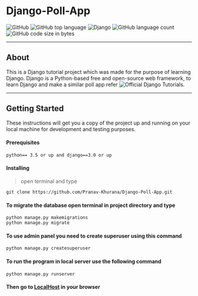 # Django-Poll-App

![GitHub](https://img.shields.io/github/license/Pranav-Khurana/Django-Poll-App?style=plastic)
![GitHub top language](https://img.shields.io/github/languages/top/Pranav-Khurana/Django-Poll-App?style=plastic)
![Django](https://img.shields.io/badge/Django%20Version-3.0.4-red?style=plastic)
![GitHub language count](https://img.shields.io/github/languages/count/Pranav-Khurana/Django-Poll-App?style=plastic)
![GitHub code size in bytes](https://img.shields.io/github/languages/code-size/Pranav-Khurana/Django-Poll-App?style=plastic)

---

## About

This is a Django tutorial project which was made for the purpose of learning Django. Django is a Python-based free and 
open-source web framework, to learn Django and make a similar poll app refer 
![Official Django Tutorials](https://docs.djangoproject.com/en/3.0/intro/tutorial01/).

---

## Getting Started
These instructions will get you a copy of the project up and running on your local machine for development and testing purposes.

#### Prerequisites
`python== 3.5 or up and django==3.0 or up`

#### Installing
> open terminal and type

`git clone https://github.com/Pranav-Khurana/Django-Poll-App.git`

#### To migrate the database open terminal in project directory and type
```
python manage.py makemigrations
python manage.py migrate
```

#### To use admin panel you need to create superuser using this command 
`python manage.py createsuperuser`

#### To run the program in local server use the following command 
`python manage.py runserver`

#### Then go to [LocalHost](http://127.0.0.1:8000/polls) in your browser
